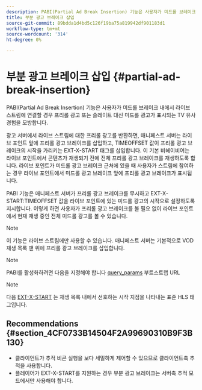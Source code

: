 ```yaml
---
description: PABI(Partial Ad Break Insertion) 기능은 사용자가 미드롤 브레이크 내에서 라이브 스트림에 연결할 경우 프리롤 광고 또는 슬레이트 대신 미드롤 광고가 표시되는 TV 유사 경험을 모방합니다.
title: 부분 광고 브레이크 삽입
source-git-commit: 89bdda1d4bd5c126f19ba75a819942df901183d1
workflow-type: tm+mt
source-wordcount: '314'
ht-degree: 0%

---
```



# 부분 광고 브레이크 삽입 {#partial-ad-break-insertion}

PABI(Partial Ad Break Insertion) 기능은 사용자가 미드롤 브레이크 내에서 라이브 스트림에 연결할 경우 프리롤 광고 또는 슬레이트 대신 미드롤 광고가 표시되는 TV 유사 경험을 모방합니다.

광고 서버에서 라이브 스트림에 대한 프리롤 광고를 반환하면, 매니페스트 서버는 라이브 포인트 앞에 프리롤 광고 브레이크를 삽입하고, TIMEOFFSET 값이 프리롤 광고 브레이크의 시작을 가리키는 EXT-X-START 태그를 삽입합니다. 이 기본 비헤이비어는 라이브 포인트에서 콘텐츠가 재생되기 전에 전체 프리롤 광고 브레이크를 재생하도록 합니다. 라이브 포인트가 미드롤 광고 브레이크 근처에 있을 때 사용자가 스트림에 참여하는 경우 라이브 포인트에서 미드롤 광고 브레이크 앞에 프리롤 광고 브레이크가 표시됩니다.

PABI 기능은 매니페스트 서버가 프리롤 광고 브레이크를 무시하고 EXT-X-START:TIMEOFFSET 값을 라이브 포인트에 있는 미드롤 광고의 시작으로 설정하도록 지시합니다. 이렇게 하면 사용자가 프리롤 광고 브레이크를 볼 필요 없이 라이브 포인트에서 현재 재생 중인 전체 미드롤 광고를 볼 수 있습니다.

>[!NOTE]
>
>이 기능은 라이브 스트림에만 사용할 수 있습니다. 매니페스트 서버는 기본적으로 VOD 재생 목록 맨 위에 프리롤 광고 브레이크를 삽입합니다.

>[!NOTE]
>
>PABI를 활성화하려면 다음을 지정해야 합니다 [query_params](/help/primetime-ad-insertion/~old-msapi-topics/ms-getting-started/ms-api-query-params.md) 부트스트랩 URL

>[!NOTE]
>
>다음 [EXT-X-START](https://tools.ietf.org/html/rfc8216#section-4.3.5.2) 는 재생 목록 내에서 선호하는 시작 지점을 나타내는 표준 HLS 태그입니다.

## Recommendations {#section_4CF0733B14504F2A99690310B9F3B130}

* 클라이언트가 추적 비콘 실행을 보다 세밀하게 제어할 수 있으므로 클라이언트측 추적을 사용합니다.
* 플레이어가 EXT-X-START를 지원하는 경우 부분 광고 브레이크는 서버측 추적 모드에서만 사용해야 합니다.